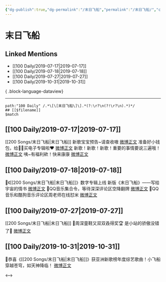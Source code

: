 ```yaml
---
{"dg-publish":true,"dg-permalink":"/末日飞船","permalink":"/末日飞船/","created":"2023-03-27T15:23:46.000+08:00","updated":"2023-08-24T18:11:38.608+08:00"}
---
```


# 末日飞船

## Linked Mentions
- [[100 Daily/2019-07-17\|2019-07-17]]
- [[100 Daily/2019-07-18\|2019-07-18]]
- [[100 Daily/2019-07-27\|2019-07-27]]
- [[100 Daily/2019-10-31\|2019-10-31]]

{ .block-language-dataview}

---

```expander
path:"100 Daily" /.*\[\[末日飞船\]\].*(?:\r?\n(?!\r?\n).*)*/
## [[$filename]]
$match
```
## [[100 Daily/2019-07-17\|2019-07-17]]
[[200 Songs/末日飞船\|末日飞船]]
新歌宝宝预告~请查收嗷
[微博正文](https://m.weibo.cn/6466290670/4395048240317712)
准备好小钱包，给🌟🌟买电子专辑啦❤️
[微博正文](https://m.weibo.cn/6466290670/4395079760663782)
新歌！新歌！新歌！重要的事情要说三遍哦！
[微博正文](https://m.weibo.cn/6466290670/4395096856519557)
咦~有福利欸！快来康康
[微博正文](https://m.weibo.cn/6466290670/4395110684847758)
## [[100 Daily/2019-07-18\|2019-07-18]]
🌿《[[200 Songs/末日飞船\|末日飞船]]》数字专辑上线
新版《末日飞船》——写给宇宙的情书
[微博正文](https://m.weibo.cn/6466290670/4395198023179253)
🌿QQ音乐集合令，等待深深评论区空降翻牌
[微博正文](https://m.weibo.cn/6466290670/4395453904667513)
🌿QQ音乐和酷狗音乐评论区周老师在线怼米
[微博正文](https://m.weibo.cn/6466290670/4395507188852686)
## [[100 Daily/2019-07-27\|2019-07-27]]
[[200 Songs/末日飞船\|末日飞船]]
🌟周深童鞋又双双叒得奖🏆
是小站的骄傲没错了🦚
[微博正文](https://m.weibo.cn/6466290670/4398795082930767)
## [[100 Daily/2019-10-31\|2019-10-31]]
🌟恭喜《[[200 Songs/末日飞船\|末日飞船]]》获亚洲新歌榜年度综艺歌曲！小飞船穿越苍穹，如天神降临！
[微博正文](https://m.weibo.cn/6466290670/4433473307540586)

<-->